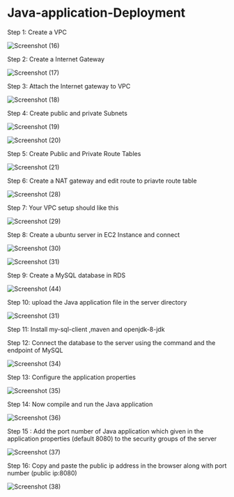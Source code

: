 # Java-application-Deployment

Step 1: Create a VPC

![Screenshot (16)](https://github.com/user-attachments/assets/191037fb-e0e1-4cf8-bda5-04dd972a5a98)

Step 2: Create a Internet Gateway

![Screenshot (17)](https://github.com/user-attachments/assets/4695d54f-6c71-4170-9760-a026ba5fb4ee)

Step 3: Attach the Internet gateway to VPC

![Screenshot (18)](https://github.com/user-attachments/assets/2f623a64-979e-463f-b501-8796b04a88fe)

Step 4: Create public and private Subnets

![Screenshot (19)](https://github.com/user-attachments/assets/bd17b3f1-4e80-43f5-aa0e-074bd6dd9da4)

![Screenshot (20)](https://github.com/user-attachments/assets/0c651050-d3eb-4928-8995-70be53a21516)

Step 5: Create Public and Private Route Tables

![Screenshot (21)](https://github.com/user-attachments/assets/5cd71aea-a950-4d97-8c2e-810c40f5d595)

Step 6: Create a NAT gateway and edit route to priavte route table 

![Screenshot (28)](https://github.com/user-attachments/assets/0a861cc6-ef32-40ef-a982-fe99000e1320)

Step 7: Your VPC setup should like this 

![Screenshot (29)](https://github.com/user-attachments/assets/94a4d1ee-21b2-4ad4-ab8e-2a2c945f391c)

Step 8: Create a ubuntu server in EC2 Instance and connect

![Screenshot (30)](https://github.com/user-attachments/assets/f2000c68-5947-4def-8f9e-f17eea8a3d22)

![Screenshot (31)](https://github.com/user-attachments/assets/33bcd97c-8905-4dde-ae8e-c160c48ed1e4)

Step 9: Create a MySQL database in RDS 

![Screenshot (44)](https://github.com/user-attachments/assets/c7ff1e45-8a9e-4886-b91d-8bec4fa7dc86)

Step 10: upload the Java application file in the server directory 

![Screenshot (31)](https://github.com/user-attachments/assets/d0b3df08-79f3-4fe1-91c4-ab202d8104c2)

Step 11: Install my-sql-client ,maven and openjdk-8-jdk

Step 12: Connect the database to the server using the command and the endpoint of MySQL

![Screenshot (34)](https://github.com/user-attachments/assets/9f5b9374-ac22-4332-b691-277063044a88)

Step 13: Configure the application properties 

![Screenshot (35)](https://github.com/user-attachments/assets/1d741a2a-a4ca-44e9-94f8-c3cd844c4dec)

Step 14: Now compile and run the Java application

![Screenshot (36)](https://github.com/user-attachments/assets/213cf97c-6213-488d-b493-39511da91fc2)

Step 15 : Add the port number of Java application which given in the application properties (default 8080) to the security groups of the server

![Screenshot (37)](https://github.com/user-attachments/assets/bcc77177-6aa8-460d-b1d6-e62db2001bae)

Step 16: Copy and paste the public ip address in the browser along with port number (public ip:8080)

![Screenshot (38)](https://github.com/user-attachments/assets/9ce7a300-12b1-41c0-b4b6-0b4de69ab2cd)














